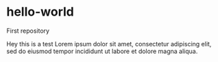 # hello-world
First repository

Hey this is a test Lorem ipsum dolor sit amet, consectetur adipiscing elit, sed do eiusmod tempor incididunt ut labore et dolore magna aliqua.
